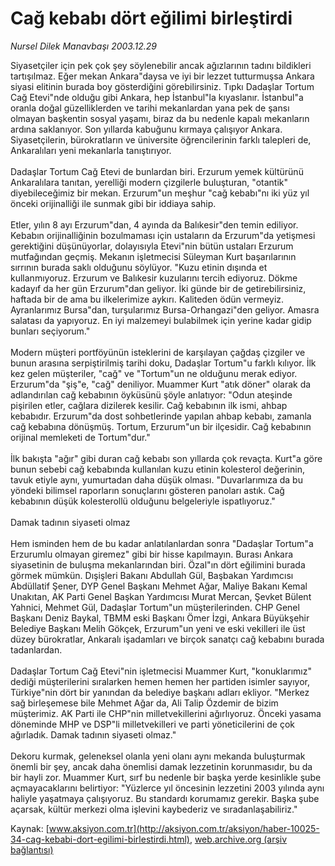 # Cağ kebabı dört eğilimi birleştirdi

*Nursel Dilek Manavbaşı 2003.12.29*

<font class="agenda2NewsSpot">
 Siyasetçiler için pek çok şey söylenebilir ancak ağızlarının tadını bildikleri tartışılmaz. Eğer mekan Ankara"daysa ve iyi bir lezzet tutturmuşsa Ankara siyasi elitinin burada boy gösterdiğini görebilirsiniz. Tıpkı Dadaşlar Tortum Cağ Etevi"nde olduğu gibi Ankara, hep İstanbul"la kıyaslanır. İstanbul"a oranla doğal güzelliklerden ve tarihi mekanlardan yana pek de şansı olmayan başkentin sosyal yaşamı, biraz da bu nedenle kapalı mekanların ardına saklanıyor.
</font>
<font class="newsDetail">
 Son yıllarda kabuğunu kırmaya çalışıyor Ankara. Siyasetçilerin, bürokratların ve üniversite öğrencilerinin farklı talepleri de, Ankaralıları yeni mekanlarla tanıştırıyor.
 <br/>
 <br/>
 Dadaşlar Tortum Cağ Etevi de bunlardan biri. Erzurum yemek kültürünü Ankaralılara tanıtan, yerelliği modern çizgilerle buluşturan, "otantik" diyebileceğimiz bir mekan. Erzurum"un meşhur "cağ kebabı"nı iki yüz yıl önceki orijinalliği ile sunmak gibi bir iddiaya sahip.
 <br/>
 <br/>
 Etler, yılın 8 ayı Erzurum"dan, 4 ayında da Balıkesir"den temin ediliyor. Kebabın orijinalliğinin bozulmaması için ustaların da Erzurum"da yetişmesi gerektiğini düşünüyorlar, dolayısıyla Etevi"nin bütün ustaları Erzurum mutfağından geçmiş. Mekanın işletmecisi Süleyman Kurt başarılarının sırrının burada saklı olduğunu söylüyor. "Kuzu etinin dışında et kullanmıyoruz. Erzurum ve Balıkesir kuzularını tercih ediyoruz. Dökme kadayıf da her gün Erzurum"dan geliyor. İki günde bir de getirebilirsiniz, haftada bir de ama bu ilkelerimize aykırı. Kaliteden ödün vermeyiz. Ayranlarımız Bursa"dan, turşularımız Bursa-Orhangazi"den geliyor. Amasra salatası da yapıyoruz. En iyi malzemeyi bulabilmek için yerine kadar gidip bunları seçiyorum."
 <br/>
 <br/>
 Modern müşteri portföyünün isteklerini de karşılayan çağdaş çizgiler ve bunun arasına serpiştirilmiş tarihi doku, Dadaşlar Tortum"u farklı kılıyor. İlk kez gelen müşteriler, "cağ" ve "Tortum"un ne olduğunu merak ediyor. Erzurum"da "şiş"e, "cağ" deniliyor. Muammer Kurt "atık döner" olarak da adlandırılan cağ kebabının öyküsünü şöyle anlatıyor: "Odun ateşinde pişirilen etler, cağlara dizilerek kesilir. Cağ kebabının ilk ismi, ahbap kebabıdır. Erzurum"da dost sohbetlerinde yapılan ahbap kebabı, zamanla cağ kebabına dönüşmüş. Tortum, Erzurum"un bir ilçesidir. Cağ kebabının orijinal memleketi de Tortum"dur."
 <br/>
 <br/>
 İlk bakışta "ağır" gibi duran cağ kebabı son yıllarda çok revaçta. Kurt"a göre bunun sebebi cağ kebabında kullanılan kuzu etinin kolesterol değerinin, tavuk etiyle aynı, yumurtadan daha düşük olması. "Duvarlarımıza da bu yöndeki bilimsel raporların sonuçlarını gösteren panoları astık. Cağ kebabının düşük kolesterollü olduğunu belgeleriyle ispatlıyoruz."
 <br/>
 <br/>
 Damak tadının siyaseti olmaz
 <br/>
 <br/>
 Hem isminden hem de bu kadar anlatılanlardan sonra "Dadaşlar Tortum"a Erzurumlu olmayan giremez" gibi bir hisse kapılmayın. Burası Ankara siyasetinin de buluşma mekanlarından biri. Özal"ın dört eğilimini burada görmek mümkün. Dışişleri Bakanı Abdullah Gül, Başbakan Yardımcısı Abdüllatif Şener, DYP Genel Başkanı Mehmet Ağar, Maliye Bakanı Kemal Unakıtan, AK Parti Genel Başkan Yardımcısı Murat Mercan, Şevket Bülent Yahnici, Mehmet Gül, Dadaşlar Tortum"un müşterilerinden. CHP Genel Başkanı Deniz Baykal, TBMM eski Başkanı Ömer İzgi, Ankara Büyükşehir Belediye Başkanı Melih Gökçek, Erzurum"un yeni ve eski vekilleri ile üst düzey bürokratlar, Ankaralı işadamları ve birçok sanatçı cağ kebabını burada tadanlardan.
 <br/>
 <br/>
 Dadaşlar Tortum Cağ Etevi"nin işletmecisi Muammer Kurt, "konuklarımız" dediği müşterilerini sıralarken hemen hemen her partiden isimler sayıyor, Türkiye"nin dört bir yanından da belediye başkanı adları ekliyor. "Merkez sağ birleşemese bile Mehmet Ağar da, Ali Talip Özdemir de bizim müşterimiz. AK Parti ile CHP"nin milletvekillerini ağırlıyoruz. Önceki yasama döneminde MHP ve DSP"li milletvekilleri ve parti yöneticilerini de çok ağırladık. Damak tadının siyaseti olmaz."
 <br/>
 <br/>
 Dekoru kurmak, geleneksel olanla yeni olanı aynı mekanda buluşturmak önemli bir şey, ancak daha önemlisi damak lezzetinin korunmasıdır, bu da bir hayli zor. Muammer Kurt, sırf bu nedenle bir başka yerde kesinlikle şube açmayacaklarını belirtiyor: "Yüzlerce yıl öncesinin lezzetini 2003 yılında aynı haliyle yaşatmaya çalışıyoruz. Bu standardı korumamız gerekir. Başka şube açarsak, kültür merkezi olma işlevini kaybederiz ve sıradanlaşabiliriz."
</font>

Kaynak: [www.aksiyon.com.tr](http://aksiyon.com.tr/aksiyon/haber-10025-34-cag-kebabi-dort-egilimi-birlestirdi.html), [web.archive.org (arşiv bağlantısı)](http://web.archive.org/web/20101210055807/http://aksiyon.com.tr/aksiyon/haber-10025-34-cag-kebabi-dort-egilimi-birlestirdi.html)
